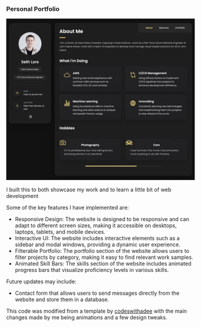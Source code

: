 ### Personal Portfolio

![readme.png](assets/readme.png) 

I built this to both showcase my work and to learn a little bit of web development

Some of the key features I have implemented are:

- Responsive Design: The website is designed to be responsive and can adapt to different screen sizes, making it
  accessible on desktops, laptops, tablets, and mobile devices.
- Interactive UI: The website includes interactive elements such as a sidebar and modal windows, providing a dynamic
  user experience.
- Filterable Portfolio: The portfolio section of the website allows users to filter projects by category, making it easy
  to find relevant work samples.
- Animated Skill Bars: The skills section of the website includes animated progress bars that visualize proficiency
  levels in various skills.

Future updates may include:

- Contact form that allows users to send messages directly from the website and store them in a database.

This code was modified from a template by [codeswithadee](https://github.com/codewithsadee/vcard-personal-portfolio.git)
with the main changes made by me being animations and a few design tweaks.